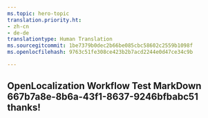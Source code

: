 ```yaml
---
ms.topic: hero-topic
translation.priority.ht:
- zh-cn
- de-de
translationtype: Human Translation
ms.sourcegitcommit: 1be7379b0dec2b66be085cbc58602c2559b1098f
ms.openlocfilehash: 9763c51fe308ce423b2b7acd2244e0d47ce34c9b

---
```

## OpenLocalization Workflow Test MarkDown 667b7a8e-8b6a-43f1-8637-9246bfbabc51 thanks!



<!--HONumber=Aug16_HO1-->


